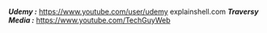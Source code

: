 ***Udemy :*** https://www.youtube.com/user/udemy
explainshell.com
***Traversy Media :*** https://www.youtube.com/TechGuyWeb

